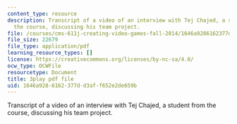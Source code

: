 ```yaml
---
content_type: resource
description: Transcript of a video of an interview with Tej Chajed, a student from
  the course, discussing his team project.
file: /courses/cms-611j-creating-video-games-fall-2014/1646a9286162377dd3aff652e2de659b_bgMZSJ2rfNc.pdf
file_size: 22679
file_type: application/pdf
learning_resource_types: []
license: https://creativecommons.org/licenses/by-nc-sa/4.0/
ocw_type: OCWFile
resourcetype: Document
title: 3play pdf file
uid: 1646a928-6162-377d-d3af-f652e2de659b
---
```

Transcript of a video of an interview with Tej Chajed, a student from the course, discussing his team project.